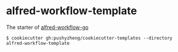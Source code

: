# alfred-workflow-template

The starter of [alfred-workflow-go](https://github.com/pushyzheng/alfred-workflow-go)

```shell
$ cookiecutter gh:pushyzheng/cookiecutter-templates --directory alfred-workflow-template
```